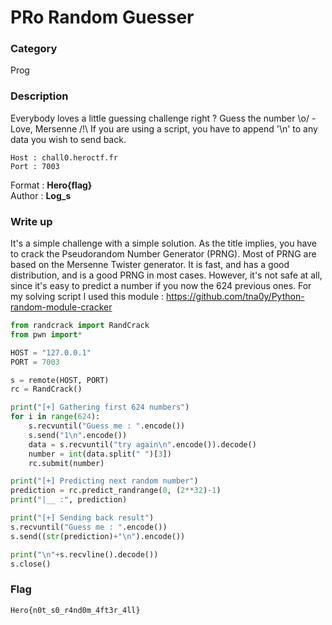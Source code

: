 # PRo Random Guesser

### Category

Prog

### Description

Everybody loves a little guessing challenge right ? Guess the number \o/
    - Love, Mersenne
/!\ If you are using a script, you have to append '\n' to any data you wish to send back.

```
Host : chall0.heroctf.fr
Port : 7003
```

Format : **Hero{flag}**<br>
Author : **Log_s**

### Write up

It's a simple challenge with a simple solution. As the title implies, you have to crack the Pseudorandom Number Generator (PRNG). Most of PRNG are based on the Mersenne Twister generator. It is fast, and has a good distribution, and is a good PRNG in most cases. However, it's not safe at all, since it's easy to predict a number if you now the 624 previous ones.
For my solving script I used this module : https://github.com/tna0y/Python-random-module-cracker

```python
from randcrack import RandCrack
from pwn import*

HOST = "127.0.0.1"
PORT = 7003

s = remote(HOST, PORT)
rc = RandCrack()

print("[+] Gathering first 624 numbers")
for i in range(624):
    s.recvuntil("Guess me : ".encode())
    s.send("1\n".encode())
    data = s.recvuntil("try again\n".encode()).decode()
    number = int(data.split(" ")[3])
    rc.submit(number)

print("[+] Predicting next random number")
prediction = rc.predict_randrange(0, (2**32)-1)
print("|__ :", prediction)

print("[+] Sending back result")
s.recvuntil("Guess me : ".encode())
s.send((str(prediction)+"\n").encode())

print("\n"+s.recvline().decode())
s.close()
```

### Flag

```Hero{n0t_s0_r4nd0m_4ft3r_4ll}```
